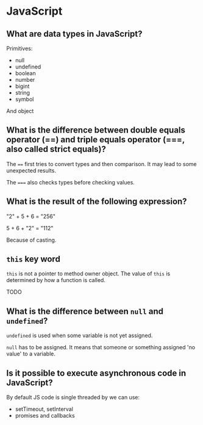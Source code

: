 # JavaScript

## What are data types in JavaScript?

Primitives:
- null
- undefined
- boolean
- number
- bigint
- string
- symbol

And object

## What is the difference between double equals operator (==) and triple equals operator (===, also called strict equals)?

The `==` first tries to convert types and then comparison. It may lead to some unexpected results.

The `===` also checks types before checking values.

## What is the result of the following expression?

"2" + 5 + 6 = "256"

5 + 6 + "2" = "112"

Because of casting.

## `this` key word

`this` is not a pointer to method owner object. The value of `this` is determined by how a function is called.

TODO

## What is the difference between `null` and `undefined`?

`undefined` is used when some variable is not yet assigned.

`null` has to be assigned. It means that someone or something assigned 'no value' to a variable.

## Is it possible to execute asynchronous code in JavaScript?

By default JS code is single threaded by we can use:
- setTimeout, setInterval
- promises and callbacks